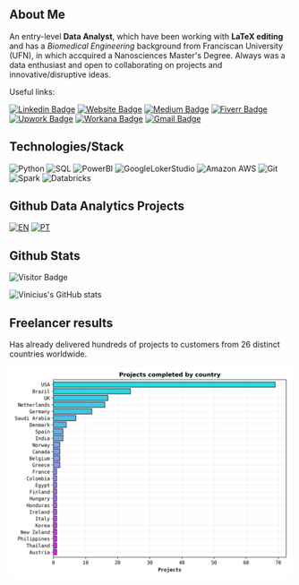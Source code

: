 ## About Me

An entry-level **Data Analyst**, which have been working with **LaTeX editing** and has a *Biomedical Engineering* background from Franciscan University (UFN), in which accquired a Nanosciences Master's Degree. Always was a data enthusiast and open to collaborating on projects and innovative/disruptive ideas.

Useful links:

[![Linkedin Badge](https://img.shields.io/badge/-Linkedin-0A66C2?&logo=Linkedin&link=https://www.linkedin.com/in/vinicius-oviedo/)](https://www.linkedin.com/in/vinicius-oviedo/)
[![Website Badge](https://img.shields.io/badge/-Website-crimson?&link=https://vinicius-oviedo.streamlit.app/)](https://vinicius-oviedo.streamlit.app/)
[![Medium Badge](https://img.shields.io/badge/-Medium-black?&logo=Medium&link=https://medium.com/@vo.freelancer5)](https://medium.com/@vo.freelancer5/)
[![Fiverr Badge](https://img.shields.io/badge/-Fiverr_profile-charcoal?&link=https://www.fiverr.com/freelancer_vo)](https://www.fiverr.com/freelancer_vo)
[![Upwork Badge](https://img.shields.io/badge/-Upwork_profile-gray?&logo=Upwork&link=https://www.upwork.com/freelancers/~0159ceec532c3ee8ae)](https://www.upwork.com/freelancers/~0159ceec532c3ee8ae)
[![Workana Badge](https://img.shields.io/badge/-Workana_profile-orange?&link=https://www.workana.com/freelancer/1d710e81f21dfea16f166db71841541c)](https://www.workana.com/freelancer/1d710e81f21dfea16f166db71841541c)
[![Gmail Badge](https://img.shields.io/badge/-Gmail-white?&logo=Gmail&link=mailto:oviedo.vinicius@gmail.com)](mailto:oviedo.vinicius@gmail.com)


## Technologies/Stack

![Python](https://img.shields.io/badge/-Python-white?style=round&logo=Python)
![SQL](https://img.shields.io/badge/-SQL-black?style=flat-square&logo=sqlite)
![PowerBI](https://img.shields.io/badge/-Power_BI-0d0d0d?style=flat-square&logo=Power-bi)
![GoogleLokerStudio](https://img.shields.io/badge/-Google_Loker_Studio-0d0d0d?style=flat-square&logo=google)
![Amazon AWS](https://img.shields.io/badge/AWS-black?style=flat-square&logo=amazon-aws)
![Git](https://img.shields.io/badge/-Git-black?style=flat-square&logo=git)
![Spark](https://img.shields.io/badge/-Pyspark-black?style=flat-square&logo=apache-spark)
![Databricks](https://img.shields.io/badge/-Databricks-black?style=flat-square&logo=databricks)


## Github Data Analytics Projects

[![EN](https://img.shields.io/badge/-English-black?link=https://github.com/OviedoVR)](https://github.com/OviedoVR/)
[![PT](https://img.shields.io/badge/-Portuguese-00cc00?link=https://github.com/OviedoVR/Portfolio-Analista-de-Dados-pt)](https://github.com/OviedoVR/Portfolio-Analista-de-Dados-pt)


## Github Stats

![Visitor Badge](https://visitor-badge.laobi.icu/badge?page_id=OviedoVR.OviedoVR)

![Vinicius's GitHub stats](https://github-readme-stats.vercel.app/api?username=OviedoVR&show_icons=true&theme=transparent)


## Freelancer results

 Has already delivered hundreds of projects to customers from 26 distinct countries worldwide.
 
 <p aling="center">
 <img src="https://github.com/OviedoVR/OviedoVR/blob/main/projects.png" 
  width="700"/>
  </p>
